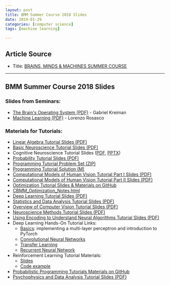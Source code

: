 ```yaml
---
layout: post
title: BMM Summer Course 2018 Slides
date: 2019-01-29
categories: [computer science]
tags: [machine learning]

---
```


## Article Source
* Title: [BRAINS, MINDS & MACHINES SUMMER COURSE](https://cbmm.mit.edu/summer-school/2018/resources)

---

## BMM Summer Course 2018 Slides

### Slides from Seminars:

<ul>
<li><a href="https://cbmm.mit.edu/sites/default/files/documents/Kreiman_BMM2018_OS.pdf">The Brain's Operating System (PDF)</a> - Gabriel Kreiman</li>
<li><a href="https://cbmm.mit.edu/sites/default/files/documents/CBMM_0.pdf">Machine Learning (PDF)</a> - Lorenzo Rosasco</li>
</ul>

### Materials for Tutorials:

<ul>
<li><a href="https://cbmm.mit.edu/sites/default/files/documents/algebra.pdf">Linear Algebra Tutorial Slides (PDF)</a></li>
<li><a href="https://cbmm.mit.edu/sites/default/files/documents/Neuroscience_tutorial_1.pdf">Basic Neuroscience Tutorial Slides (PDF)</a></li>
<li>Cognitive Neuroscience Tutorial Slides (<a href="https://cbmm.mit.edu/sites/default/files/documents/Tutorial_CognitiveNeuroscience_FredAzevedo.pdf">PDF</a>, <a href="https://cbmm.mit.edu/sites/default/files/documents/Tutorial_CognitiveNeuroscience_FredAzevedo.pptx">PPTX</a>)</li>
<li><a href="https://cbmm.mit.edu/sites/default/files/documents/summer-school-probability-tutorial.pdf">Probability Tutorial Slides (PDF)</a></li>
<li><a href="https://cbmm.mit.edu/sites/default/files/documents/Programming_Tutorial_Problem_Set.zip">Programming Tutorial Problem Set (ZIP)</a></li>
<li><a href="https://cbmm.mit.edu/sites/default/files/documents/exercisesolutions.m">Programming Tutorial Solution (M)</a></li>
<li><a href="https://cbmm.mit.edu/sites/default/files/documents/computational%20models%20of%20vision%20tutorial.pdf">Computational Models of Human Vision Tutorial Part I Slides (PDF)</a></li>
<li><a href="https://cbmm.mit.edu/sites/default/files/documents/Ko_Comp_model_vision_tutorial_decoding.pdf">Computational Models of Human Vision Tutorial Part II Slides (PDF)</a></li>
<li><a href="https://github.com/kasmith/IntroOptimization" id="docs-internal-guid-93661338-7fff-2129-0c05-d55bc1f56bbf">Optimization Tutorial Slides &amp; Materials on GitHub</a></li>
<li><a href="https://cbmm.mit.edu/sites/default/files/CBMM_Optimization_Notes.html" target="_blank">CBMM_Optimization_Notes.html</a></li>
<li><a href="https://cbmm.mit.edu/sites/default/files/documents/BMM%202018%20-%20Deep%20Learning%20Tutorial.pdf">Deep Learning Tutorial Slides (PDF)</a></li>
<li><a href="https://cbmm.mit.edu/sites/default/files/documents/stats_tutorial_preclass_slides.pdf">Statistics and Data Analysis Tutorial Slides (PDF)</a></li>
<li><a href="https://cbmm.mit.edu/sites/default/files/documents/summer-school-computer-vision-intro.pdf">Overview of Computer Vision Tutorial Slides (PDF)</a></li>
<li><a href="https://cbmm.mit.edu/sites/default/files/documents/2018_08_12_Neuroscience_Methods_Tutorial_Presentation-sm.pdf">Neuroscience Methods Tutorial Slides (PDF)</a></li>
<li><a href="https://cbmm.mit.edu/sites/default/files/documents/decoding_algorithms.pdf">Using Encoding to Understand Neural Algorithms Tutorial Slides (PDF)</a></li>
<li>Deep Learning Hands-On Tutorial Links:
<ul>
<li><a href="https://colab.research.google.com/drive/1LCFUUxZ3gBRCmdySbeSDXNn0ygtDkyxA">Basics</a>: implementing a multi-layer perceptron and introduction to PyTorch</li>
<li><a href="https://colab.research.google.com/drive/1_QVMpGNXRzjU-n0beoHmmoxjGig8v94C">Convolutional Neural Networks</a></li>
<li><a href="https://colab.research.google.com/drive/15exgMLrj7azSMQeKXBYwuHZAdJdCQloh">Transfer Learning</a></li>
<li><a href="https://colab.research.google.com/drive/1jR_DGoVDcxZ104onxTk2C7YeV7vTt1DV">Recurrent Neural Network</a></li>
</ul>
</li>
<li>Reinforcement Learning Tutorial Materials:
<ul>
<li id="docs-internal-guid-b1bebc4f-7fff-367e-b4cf-db493d57bf0e"><a href="https://docs.google.com/presentation/d/19v9KSAf_9GnKxt-5zQ5QLgjgBCWOXfgJ4-m5XVqcIVI/edit#slide=id.p">Slides</a></li>
<li><a href="https://colab.research.google.com/drive/19-45K0D5tp13GNNe8Kl4rfYj9L6PM6Rr">Code example</a></li>
</ul>
</li>
<li><a href="https://github.com/tobiasgerstenberg/webppl_tutorial" id="docs-internal-guid-2b969b9f-7fff-a330-0add-24daf7fa4998">Probabilistic Programming Tutorials Materials on GitHub</a></li>
<li><a href="https://cbmm.mit.edu/sites/default/files/documents/Ko_Psychophysics_tutorial.pdf">Psychophysics and Data Analysis Tutorial Slides (PDF)</a>